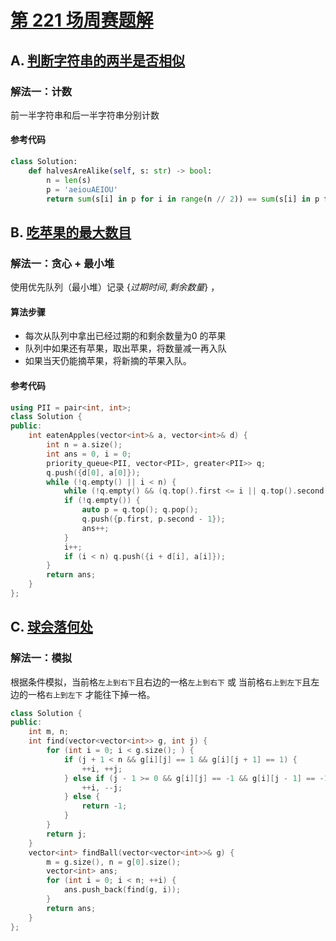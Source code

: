# [第 221 场周赛题解](https://leetcode-cn.com/contest/weekly-contest-221/)

## A. [判断字符串的两半是否相似](https://leetcode-cn.com/problems/determine-if-string-halves-are-alike/)

### 解法一：计数

前一半字符串和后一半字符串分别计数

#### 参考代码

```python
class Solution:
    def halvesAreAlike(self, s: str) -> bool:
        n = len(s)
        p = 'aeiouAEIOU'
        return sum(s[i] in p for i in range(n // 2)) == sum(s[i] in p for i in range(n // 2, n))
```

## B. [吃苹果的最大数目](https://leetcode-cn.com/problems/maximum-number-of-eaten-apples/)

### 解法一：贪心 + 最小堆

使用优先队列（最小堆）记录 $\{ 过期时间, 剩余数量 \}$ ，

#### 算法步骤

- 每次从队列中拿出已经过期的和剩余数量为$0$ 的苹果
- 队列中如果还有苹果，取出苹果，将数量减一再入队
- 如果当天仍能摘苹果，将新摘的苹果入队。

#### 参考代码

```cpp
using PII = pair<int, int>;
class Solution {
public:
    int eatenApples(vector<int>& a, vector<int>& d) {
        int n = a.size();
        int ans = 0, i = 0;
        priority_queue<PII, vector<PII>, greater<PII>> q;
        q.push({d[0], a[0]});
        while (!q.empty() || i < n) {
            while (!q.empty() && (q.top().first <= i || q.top().second <= 0)) q.pop(); 
            if (!q.empty()) {
                auto p = q.top(); q.pop();
                q.push({p.first, p.second - 1});
                ans++;
            }
            i++;
            if (i < n) q.push({i + d[i], a[i]});
        }
        return ans;
    }
};
```

## C. [球会落何处](https://leetcode-cn.com/problems/where-will-the-ball-fall/)

### 解法一：模拟

根据条件模拟，当前格`左上到右下`且右边的一格`左上到右下` 或 当前格`右上到左下`且左边的一格`右上到左下` 才能往下掉一格。

```cpp
class Solution {
public:
    int m, n;
    int find(vector<vector<int>> g, int j) {
        for (int i = 0; i < g.size(); ) {
            if (j + 1 < n && g[i][j] == 1 && g[i][j + 1] == 1) {
                ++i, ++j;
            } else if (j - 1 >= 0 && g[i][j] == -1 && g[i][j - 1] == -1) {
                ++i, --j;
            } else {
                return -1;
            }
        }
        return j;
    } 
    vector<int> findBall(vector<vector<int>>& g) {
        m = g.size(), n = g[0].size();
        vector<int> ans;
        for (int i = 0; i < n; ++i) {
            ans.push_back(find(g, i));
        }
        return ans;
    }
};
```



